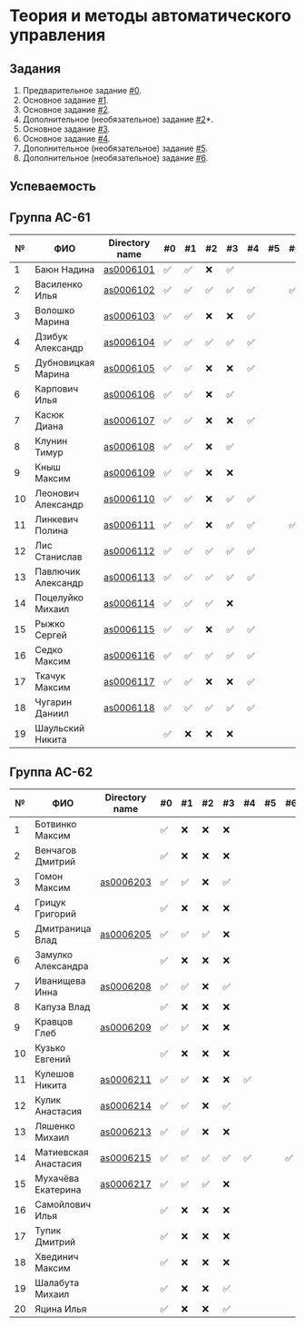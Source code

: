 ﻿# Теория и методы автоматического управления

## Задания

1. Предварительное задание [#0](./tasks/task_00/readme.md).
2. Основное задание [#1](./tasks/task_01/readme.md).
3. Основное задание [#2](./tasks/task_02/readme.md).
4. Дополнительное (необязательное) задание [#2](https://github.com/platisd/duplicate-code-detection-tool/issues/27)*.
5. Основное задание [#3](./tasks/task_03/readme.md).
6. Основное задание [#4](./tasks/task_04/readme.md).
7. Дополнительное (необязательное) задание [#5](./tasks/task_05/readme.md).
8. Дополнительное (необязательное) задание [#6](./tasks/task_06/readme.md).

## Успеваемость

## Группа АС-61

| №  | ФИО                            | Directory name               | #0 | #1  | #2 | #3  | #4 | #5 | #6 | Рейтинг | Доклад |
|----|--------------------------------|------------------------------|----|-----|----|-----|----|----|----|---------|--------|
| 1  | Баюн Надина                    | [as0006101](trunk/as0006101) | ✅ | ✅ | ❌ | ✅ |    |    |    |         |        |
| 2  | Василенко Илья                 | [as0006102](trunk/as0006102) | ✅ | ✅ | ✅ | ✅ | ✅ |    | ✅ |       ❽|        |
| 3  | Волошко Марина                 | [as0006103](trunk/as0006103) | ✅ | ✅ | ❌ | ❌ | ✅ |    |    |        7|        |
| 4  | Дзибук Александр               | [as0006104](trunk/as0006104) | ✅ | ✅ | ✅ | ✅ | ✅ |    |    |       ❾|        |
| 5  | Дубновицкая Марина             | [as0006105](trunk/as0006105) | ✅ | ✅ | ❌ | ❌ | ✅ |    |    |        7|        |
| 6  | Карпович Илья                  | [as0006106](trunk/as0006106) | ✅ | ✅ | ❌ | ✅ |    |    |    |         |        |
| 7  | Касюк Диана                    | [as0006107](trunk/as0006107) | ✅ | ✅ | ❌ | ❌ | ✅ |    |    |        7|        |
| 8  | Клунин Тимур                   | [as0006108](trunk/as0006108) | ✅ | ✅ | ❌ | ✅ |    |    |    |         |        |
| 9  | Кныш Максим                    | [as0006109](trunk/as0006109) | ✅ | ✅ | ❌ | ❌ |    |    |    |        7|        |
| 10 | Леонович Александр             | [as0006110](trunk/as0006110) | ✅ | ✅ | ❌ | ✅ | ✅ |    |    |        7|        |
| 11 | Линкевич Полина                | [as0006111](trunk/as0006111) | ✅ | ✅ | ❌ | ✅ | ✅ |    | ✅ |        7|        |
| 12 | Лис Станислав                  | [as0006112](trunk/as0006112) | ✅ | ✅ | ✅ | ✅ | ✅ |    |    |       ❽|        |
| 13 | Павлючик Александр             | [as0006113](trunk/as0006113) | ✅ | ✅ | ✅ | ✅ | ✅ |    |    |       ❽|        |
| 14 | Поцелуйко Михаил               | [as0006114](trunk/as0006114) | ✅ | ✅ | ✅ | ❌ |    |    |    |       ❽|        |
| 15 | Рыжко Сергей                   | [as0006115](trunk/as0006115) | ✅ | ✅ | ❌ | ✅ | ✅ |    |    |        7|        |
| 16 | Седко Максим                   | [as0006116](trunk/as0006116) | ✅ | ✅ | ✅ | ✅ | ✅ |    |    |        ❽|        |
| 17 | Ткачук Максим                  | [as0006117](trunk/as0006117) | ✅ | ✅ | ❌ | ❌ | ✅ |    |    |        ❽|        |
| 18 | Чугарин Даниил                 | [as0006118](trunk/as0006118) | ✅ | ✅ | ✅ | ✅ | ✅ |    |    |        7|        |
| 19 | Шаульский Никита               |                              | ✅ | ❌ | ❌ | ❌ |    |    |    |         |        |

## Группа АС-62

| №  | ФИО                            | Directory name               | #0 | #1  | #2 | #3  | #4 | #5 | #6 | Рейтинг | Доклад |
|----|--------------------------------|----------------------------- |----|-----|----|-----|----|----|----|---------|--------|
| 1  | Ботвинко Максим                |                              | ✅ | ❌ | ❌ | ❌ |    |    |    |         |        |
| 2  | Венчагов Дмитрий               |                              | ✅ | ❌ | ❌ | ❌ |    |    |    |         |        |
| 3  | Гомон Максим                   | [as0006203](trunk/as0006203) | ✅ | ✅ | ❌ | ✅ |    |    |    |        7|        |
| 4  | Грицук Григорий                |                              | ✅ | ❌ | ❌ | ❌ |    |    |    |         |        |
| 5  | Дмитраница Влад                | [as0006205](trunk/as0006205) | ✅ | ✅ | ✅ | ❌ |    |    |    |        7|        |
| 6  | Замулко Александра             |                              | ✅ | ❌ | ❌ | ❌ |    |    |    |         |        |
| 7  | Иванищева Инна                 | [as0006208](trunk/as0006208) | ✅ | ✅ | ❌ | ✅ |    |    |    |        7|        |
| 8  | Капуза Влад                    |                              | ✅ | ❌ | ❌ | ❌ |    |    |    |         |        |
| 9  | Кравцов Глеб                   | [as0006209](trunk/as0006209) | ✅ | ✅ | ❌ | ❌ |    |    |    |        7|        |
| 10 | Кузько Евгений                 |                              | ✅ | ❌ | ❌ | ❌ |    |    |    |         |        |
| 11 | Кулешов Никита                 | [as0006211](trunk/as0006211) | ✅ | ✅ | ❌ | ❌ | ✅ |    |    |        7|        |
| 12 | Кулик Анастасия                | [as0006214](trunk/as0006214) | ✅ | ✅ | ❌ | ✅ |    |    |    |        7|        |
| 13 | Ляшенко Михаил                 | [as0006213](trunk/as0006213) | ✅ | ✅ | ❌ | ❌ |    |    |    |        7|        |
| 14 | Матиевская Анастасия           | [as0006215](trunk/as0006215) | ✅ | ✅ | ✅ | ✅ | ✅ |    | ✅ |        ❾|        |
| 15 | Мухачёва Екатерина             | [as0006217](trunk/as0006217) | ✅ | ✅ | ✅ | ❌ |    |    |    |        7|        |
| 16 | Самойлович Илья                |                              | ✅ | ❌ | ❌ | ❌ |    |    |    |         |        |
| 17 | Тупик Дмитрий                  |                              | ✅ | ❌ | ❌ | ❌ |    |    |    |         |        |
| 18 | Хвединич Максим                |                              | ✅ | ❌ | ❌ | ❌ |    |    |    |         |        |
| 19 | Шалабута Михаил                |                              | ✅ | ❌ | ❌ | ✅ |    |    |    |         |        |
| 20 | Яцина Илья                     |                              | ✅ | ❌ | ❌ | ✅ |    |    |    |         |        |
